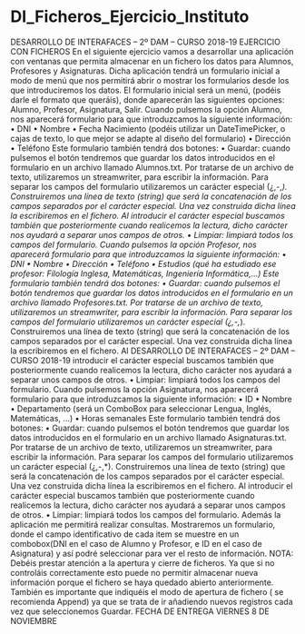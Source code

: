 # DI_Ficheros_Ejercicio_Instituto
DESARROLLO DE INTERAFACES – 2º DAM – CURSO 2018-19 EJERCICIO CON FICHEROS  En el siguiente ejercicio vamos a desarrollar una aplicación con ventanas que permita almacenar en un fichero los datos para Alumnos, Profesores y Asignaturas.  Dicha aplicación tendrá un formulario inicial a modo de menú que nos permitirá abrir o mostrar los formularios desde los que introduciremos los datos.  El   formulario   inicial   será   un   menú,   (podéis   darle   el   formato   que   queráis),   donde aparecerán las siguientes opciones: Alumno, Profesor, Asignatura, Salir.  Cuando pulsemos la opción Alumno, nos aparecerá formulario para que introduzcamos la siguiente información:  • DNI • Nombre • Fecha Nacimiento (podéis utilizar un DateTimePicker, o cajas de texto, lo que mejor se adapte al diseño del formulario) • Dirección • Teléfono  Este formulario también tendrá dos botones:  • Guardar: cuando pulsemos el botón tendremos que guardar los datos introducidos en el formulario en un archivo llamado Alumnos.txt. Por tratarse de un archivo de texto, utilizaremos un streamwriter, para escribir la información. Para separar los campos del formulario utilizaremos un carácter especial (¿,-,*). Construiremos una línea de texto (string) que será la concatenación de los campos separados por el carácter especial. Una vez construida dicha línea la escribiremos en el fichero. Al introducir   el   carácter   especial   buscamos   también   que   posteriormente   cuando realicemos la lectura, dicho carácter nos ayudará a separar unos campos de otros. • Limpiar: limpiará todos los campos del formulario.  Cuando pulsemos la opción Profesor, nos aparecerá formulario para que introduzcamos la siguiente información:  • DNI • Nombre • Dirección • Teléfono • Estudios (qué ha estudiado ese profesor: Filología Inglesa, Matemáticas, Ingeniería Informática,…) Este formulario también tendrá dos botones: • Guardar: cuando pulsemos el botón tendremos que guardar los datos introducidos en el formulario en un archivo llamado Profesores.txt. Por tratarse de un archivo de texto, utilizaremos un streamwriter, para escribir la información. Para separar los campos del formulario utilizaremos un carácter especial (¿,-,*). Construiremos una línea de texto (string) que será la concatenación de los campos separados por el carácter especial. Una vez construida dicha línea la escribiremos en el fichero. Al DESARROLLO DE INTERAFACES – 2º DAM – CURSO 2018-19 introducir   el   carácter   especial   buscamos   también   que   posteriormente   cuando realicemos la lectura, dicho carácter nos ayudará a separar unos campos de otros. • Limpiar: limpiará todos los campos del formulario.  Cuando   pulsemos   la   opción  Asignatura,   nos   aparecerá   formulario   para   que introduzcamos la siguiente información:  • ID • Nombre • Departamento (será un ComboBox para seleccionar Lengua, Inglés, Matemáticas, …) • Horas semanales  Este formulario también tendrá dos botones:  • Guardar: cuando pulsemos el botón tendremos que guardar los datos introducidos en el formulario en un archivo llamado Asignaturas.txt. Por tratarse de un archivo de texto, utilizaremos un streamwriter, para escribir la información. Para separar los campos del formulario utilizaremos un carácter especial (¿,-,*). Construiremos una línea de texto (string) que será la concatenación de los campos separados por el carácter especial. Una vez construida dicha línea la escribiremos en el fichero. Al introducir   el   carácter   especial   buscamos   también   que   posteriormente   cuando realicemos la lectura, dicho carácter nos ayudará a separar unos campos de otros. • Limpiar: limpiará todos los campos del formulario.  Además la aplicación me permitirá realizar consultas. Mostraremos un formulario, donde el campo identificativo de cada item se muestre en un combobox(DNI en el caso de Alumno y Profesor, e ID en el caso de Asignatura) y así podré seleccionar para ver el resto de información. NOTA: Debéis prestar atención a la apertura y cierre de ficheros. Ya que si no controláis correctamente esto puede no permitir almacenar nueva información porque el fichero se haya quedado abierto anteriormente. También es importante que indiquéis el modo de apertura de fichero ( se recomienda Append) ya que se trata de ir añadiendo nuevos registros cada vez que seleccionemos Guardar.  FECHA DE ENTREGA VIERNES 8 DE NOVIEMBRE
